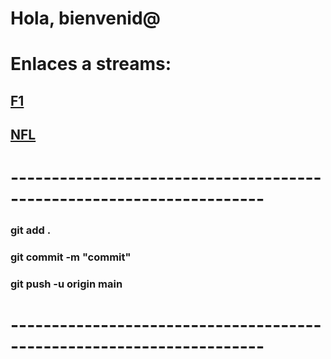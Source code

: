 # Hola, bienvenid@

# Enlaces a streams:
## [F1](https://alfesito.github.io/f1/)
## [NFL](https://alfesito.github.io/nfl/)

# ---------------------------------------------------------------------

### git add .
### git commit -m "commit"
### git push -u origin main




# ---------------------------------------------------------------------